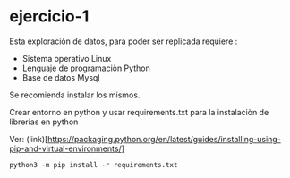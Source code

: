 # ejercicio-1
Esta exploraciòn de datos, para poder ser replicada requiere :
* Sistema operativo Linux
* Lenguaje de programaciòn Python
* Base de datos Mysql

Se recomienda instalar los mismos.

Crear entorno en python y usar requirements.txt para la instalaciòn de librerias en python

Ver: (link)[https://packaging.python.org/en/latest/guides/installing-using-pip-and-virtual-environments/]
```
python3 -m pip install -r requirements.txt
```

